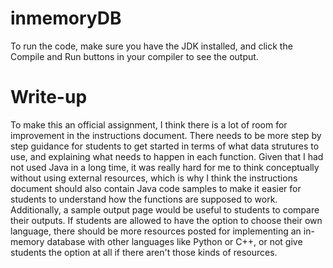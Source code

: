 # inmemoryDB
To run the code, make sure you have the JDK installed, and click the Compile and Run buttons in your compiler to see the output. 
# Write-up
To make this an official assignment, I think there is a lot of room for improvement in the instructions document. There needs to be more step by step guidance for students to get started in terms of what data strutures to use, and explaining what needs to happen in each function. Given that I had not used Java in a long time, it was really hard for me to think conceptually without using external resources, which is why I think the instructions document should also contain Java code samples to make it easier for students to understand how the functions are supposed to work. Additionally, a sample output page would be useful to students to compare their outputs. If students are allowed to have the option to choose their own language, there should be more resources posted for implementing an in-memory database with other languages like Python or C++, or not give students the option at all if there aren't those kinds of resources. 
